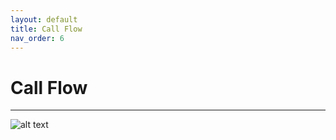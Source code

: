```yaml
---
layout: default
title: Call Flow
nav_order: 6
---
```


# Call Flow


---

![alt text](https://raw.githubusercontent.com/bmlt-enabled/yap/master/resources/yap-flow.png)
